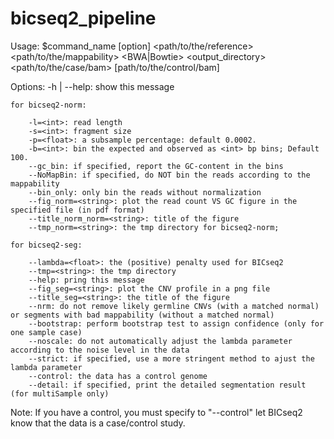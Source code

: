 # bicseq2_pipeline
Usage: $command_name [option] <chromosome> <path/to/the/reference> <path/to/the/mappability> <BWA|Bowtie> <output_directory> <path/to/the/case/bam> [path/to/the/control/bam]


Options:
	-h | --help: show this message

	for bicseq2-norm:

        -l=<int>: read length
        -s=<int>: fragment size
        -p=<float>: a subsample percentage: default 0.0002.
        -b=<int>: bin the expected and observed as <int> bp bins; Default 100.
        --gc_bin: if specified, report the GC-content in the bins
        --NoMapBin: if specified, do NOT bin the reads according to the mappability
        --bin_only: only bin the reads without normalization
        --fig_norm=<string>: plot the read count VS GC figure in the specified file (in pdf format)
        --title_norm_norm=<string>: title of the figure
        --tmp_norm=<string>: the tmp directory for bicseq2-norm;

	for bicseq2-seg:

        --lambda=<float>: the (positive) penalty used for BICseq2
        --tmp=<string>: the tmp directory
        --help: pring this message
        --fig_seg=<string>: plot the CNV profile in a png file
        --title_seg=<string>: the title of the figure
        --nrm: do not remove likely germline CNVs (with a matched normal) or segments with bad mappability (without a matched normal)
        --bootstrap: perform bootstrap test to assign confidence (only for one sample case)
        --noscale: do not automatically adjust the lambda parameter according to the noise level in the data
        --strict: if specified, use a more stringent method to ajust the lambda parameter
        --control: the data has a control genome
        --detail: if specified, print the detailed segmentation result (for multiSample only)


Note:
	 If you have a control, you must specify to "--control" let BICseq2 know that the data is a case/control study.


